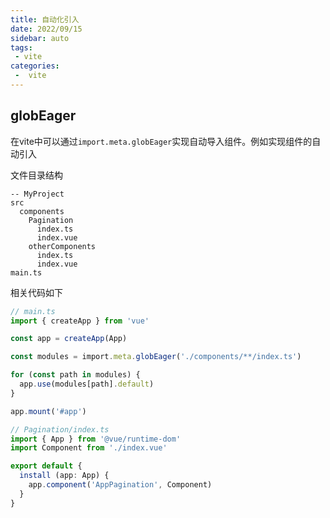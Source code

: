 ```yaml
---
title: 自动化引入
date: 2022/09/15
sidebar: auto
tags:
 - vite
categories:
 -  vite
---
```


## globEager

在vite中可以通过<code>import.meta.globEager</code>实现自动导入组件。例如实现组件的自动引入

文件目录结构
```
-- MyProject
src
  components
    Pagination
      index.ts
      index.vue
    otherComponents
      index.ts
      index.vue
main.ts
```

相关代码如下

```ts
// main.ts
import { createApp } from 'vue'

const app = createApp(App)

const modules = import.meta.globEager('./components/**/index.ts')

for (const path in modules) {
  app.use(modules[path].default)
}

app.mount('#app')
```

```ts
// Pagination/index.ts
import { App } from '@vue/runtime-dom'
import Component from './index.vue'

export default {
  install (app: App) {
    app.component('AppPagination', Component)
  }
}

```